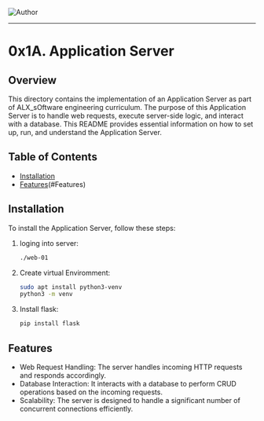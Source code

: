 ![Author](https://img.shields.io/badge/Author-Azuka%20Uteh-blue.svg)

---
# 0x1A. Application Server


## Overview

This directory contains the implementation of an Application Server as part of ALX_sOftware engineering curriculum. The purpose of this Application Server is to handle web requests, execute server-side logic, and interact with a database. This README provides essential information on how to set up, run, and understand the Application Server.

## Table of Contents

- [Installation](#installation)
- [Features](#)(#Features)


## Installation

To install the Application Server, follow these steps:

1. loging into server:

   ```bash
   ./web-01
   ```

2. Create virtual Enviromment:

   ```bash
   sudo apt install python3-venv
   python3 -m venv 
   ```


3. Install flask:

   ```bash
   pip install flask
   ```


## Features

- Web Request Handling: The server handles incoming HTTP requests and responds accordingly.
- Database Interaction: It interacts with a database to perform CRUD operations based on the incoming requests.
- Scalability: The server is designed to handle a significant number of concurrent connections efficiently.
